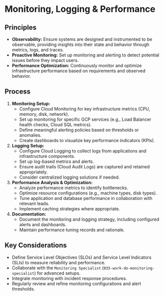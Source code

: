 # Monitoring, Logging & Performance

## Principles
*   **Observability:** Ensure systems are designed and instrumented to be observable, providing insights into their state and behavior through metrics, logs, and traces.
*   **Proactive Monitoring:** Set up monitoring and alerting to detect potential issues before they impact users.
*   **Performance Optimization:** Continuously monitor and optimize infrastructure performance based on requirements and observed behavior.

## Process
1.  **Monitoring Setup:**
    *   Configure Cloud Monitoring for key infrastructure metrics (CPU, memory, disk, network).
    *   Set up monitoring for specific GCP services (e.g., Load Balancer health checks, Cloud SQL metrics).
    *   Define meaningful alerting policies based on thresholds or anomalies.
    *   Create dashboards to visualize key performance indicators (KPIs).
2.  **Logging Setup:**
    *   Configure Cloud Logging to collect logs from applications and infrastructure components.
    *   Set up log-based metrics and alerts.
    *   Ensure audit trails (Cloud Audit Logs) are captured and retained appropriately.
    *   Consider centralized logging solutions if needed.
3.  **Performance Analysis & Optimization:**
    *   Analyze performance metrics to identify bottlenecks.
    *   Optimize resource configurations (e.g., machine types, disk types).
    *   Tune application and database performance in collaboration with relevant leads.
    *   Implement caching strategies where appropriate.
4.  **Documentation:**
    *   Document the monitoring and logging strategy, including configured alerts and dashboards.
    *   Maintain performance tuning records and rationale.

## Key Considerations
*   Define Service Level Objectives (SLOs) and Service Level Indicators (SLIs) to measure reliability and performance.
*   Collaborate with the `Monitoring Specialist` (`035-work-do-monitoring-specialist`) for advanced setups.
*   Integrate monitoring with incident response procedures.
*   Regularly review and refine monitoring configurations and alert thresholds.
